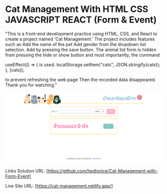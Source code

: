 # Cat Management With HTML CSS JAVASCRIPT REACT (Form & Event)

"This is a front-end development practice using HTML, CSS, and React to create a project named 'Cat Management.' The project includes features such as Add the name of the pet Add gender from the dropdown list selection. Add by pressing the save button. The animal list form is hidden from pressing the hide or show button and most importantly, the command

useEffect(() => { is used.
localStorage.setItem("cats", JSON.stringify(cats));
}, [cats]);

to prevent refreshing the web page Then the recorded data disappeared. Thank you for watching."

![Design preview](./design/desktop-preview.jpg)

Links
Solution URL: [https://github.com/hedisnice/Cat-Management-with-Form-Event]

Live Site URL: [https://cat-management.netlify.app/]
